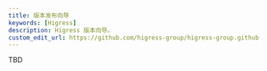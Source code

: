 ```yaml
---
title: 版本发布向导
keywords: [Higress]
description: Higress 版本向导。
custom_edit_url: https://github.com/higress-group/higress-group.github.io/blob/main/src/content/docs/developers/zh-cn/committer-guide/release-guide_dev.md
---
```


TBD